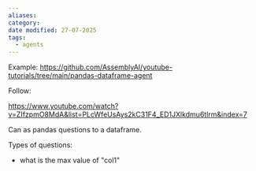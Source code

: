 ```yaml
---
aliases: 
category: 
date modified: 27-07-2025
tags:
  - agents
---
```


Example:
https://github.com/AssemblyAI/youtube-tutorials/tree/main/pandas-dataframe-agent

Follow:

https://www.youtube.com/watch?v=ZIfzpmO8MdA&list=PLcWfeUsAys2kC31F4_ED1JXlkdmu6tlrm&index=7

Can as pandas questions to a dataframe. 

Types of questions:
- what is the max value of "col1"